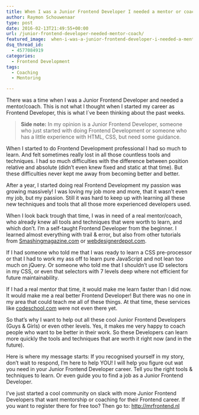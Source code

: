 ```yaml
---
title: When I was a Junior Frontend Developer I needed a mentor or coach!
author: Raymon Schouwenaar
type: post
date: 2016-02-13T21:49:55+00:00
url: /junior-frontend-developer-needed-mentor-coach/
featured_image:  when-i-was-a-junior-frontend-developer-i-needed-a-mentor-or-coach.jpg
dsq_thread_id:
  - 4577084919
categories:
  - Frontend Development
tags:
  - Coaching
  - Mentoring

---
```

There was a time when I was a Junior Frontend Developer and needed a mentor/coach. This is not what I thought when I started my career as Frontend Developer, this is what I´ve been thinking about the past weeks.

> **Side note:** In my opinion is a Junior Frontend Developer, someone who just started with doing Frontend Development or someone who has a little experience with HTML, CSS, but need some guidance.

When I started to do Frontend Development professional I had so much to learn. And felt sometimes really lost in all those countless tools and techniques. I had so much difficulties with the difference between position relative and absolute (didn&#8217;t even knew fixed and static at that time). But these difficulties never kept me away from becoming better and better.

After a year, I started doing real Frontend Development my passion was growing massively! I was loving my job more and more, that it wasn&#8217;t even my job, but my passion. Still it was hard to keep up with learning all these new techniques and tools that all those more experienced developers used.

When I look back trough that time, I was in need of a real mentor/coach, who already knew all tools and techniques that were worth to learn, and which don&#8217;t. I&#8217;m a self-taught Frontend Developer from the beginner. I learned almost everything with trail & error, but also from other tutorials from <a href="http://smashingmagazine.com" target="_blank">Smashingmagazine.com</a> or <a href="http://webdesignerdepot.com" target="_blank">webdesignerdepot.com</a>.

If I had someone who told me that I was ready to learn a CSS pre-processor or that I had to work my ass off to learn pure JavaScript and not lean too much on jQuery. Or someone who told me that I shouldn&#8217;t use ID selectors in my CSS, or even that selectors with 7 levels deep where not efficient for future maintainability.

If I had a real mentor that time, it would make me learn faster than I did now. It would make me a real better Frontend Developer! But there was no one in my area that could teach me all of these things. At that time, these services like <a href="http://codeschool.com" target="_blank">codeschool.com</a> were not even there yet.

So that&#8217;s why I want to help out all these cool Junior Frontend Developers (Guys & Girls) or even other levels. Yes, it makes me very happy to coach people who want to be better in their work. So these Developers can learn more quickly the tools and techniques that are worth it right now (and in the future).

Here is where my message starts: If you recognised yourself in my story, don&#8217;t wait to respond, I&#8217;m here to help YOU! I will help you figure out wat you need in your Junior Frontend Developer career. Tell you the right tools & techniques to learn. Or even guide you to find a job as a Junior Frontend Developer.

I&#8217;ve just started a cool community on slack with more Junior Frontend Developers that want mentorship or coaching for their Frontend career. If you want to register there for free too? Then go to: <a href="http://mrfrontend.nl" target="_blank">http://mrfrontend.nl</a>